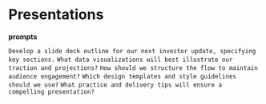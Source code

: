 # Presentations

**prompts**

`Develop a slide deck outline for our next investor update, specifying key sections.`
`What data visualizations will best illustrate our traction and projections?`
`How should we structure the flow to maintain audience engagement?`
`Which design templates and style guidelines should we use?`
`What practice and delivery tips will ensure a compelling presentation?`